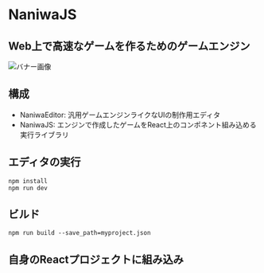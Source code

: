 # NaniwaJS

## Web上で高速なゲームを作るためのゲームエンジン
![バナー画像](https://i.pinimg.com/originals/71/0e/6e/710e6e92a0de6ee0597f18193a168db9.png)

## 構成
- NaniwaEditor: 汎用ゲームエンジンライクなUIの制作用エディタ
- NaniwaJS: エンジンで作成したゲームをReact上のコンポネント組み込める実行ライブラリ

## エディタの実行
```
npm install
npm run dev
```

## ビルド
```
npm run build --save_path=myproject.json
```

## 自身のReactプロジェクトに組み込み
